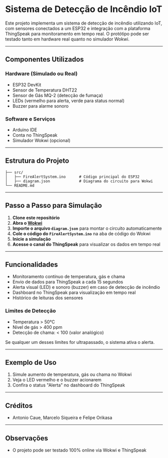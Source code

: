 # Sistema de Detecção de Incêndio IoT

Este projeto implementa um sistema de detecção de incêndio utilizando IoT, com sensores conectados a um ESP32 e integração com a plataforma ThingSpeak para monitoramento em tempo real. O protótipo pode ser testado tanto em hardware real quanto no simulador Wokwi.

---

## Componentes Utilizados

### Hardware (Simulado ou Real)
- ESP32 DevKit
- Sensor de Temperatura DHT22
- Sensor de Gás MQ-2 (detecção de fumaça)
- LEDs (vermelho para alerta, verde para status normal)
- Buzzer para alarme sonoro

### Software e Serviços
- Arduino IDE
- Conta no ThingSpeak
- Simulador Wokwi (opcional)

---

## Estrutura do Projeto
```
├── src/
│   ├── FireAlertSystem.ino      # Código principal do ESP32
│   ├── diagram.json             # Diagrama do circuito para Wokwi
└── README.md
```

---

## Passo a Passo para Simulação

1. **Clone este repositório**
2. **Abra o [Wokwi](https://wokwi.com/)**
3. **Importe o arquivo `diagram.json`** para montar o circuito automaticamente
4. **Cole o código do `FireAlertSystem.ino`** na aba de código do Wokwi
5. **Inicie a simulação**
6. **Acesse o canal do ThingSpeak** para visualizar os dados em tempo real

---

## Funcionalidades
- Monitoramento contínuo de temperatura, gás e chama
- Envio de dados para ThingSpeak a cada 15 segundos
- Alerta visual (LED) e sonoro (buzzer) em caso de detecção de incêndio
- Dashboard no ThingSpeak para visualização em tempo real
- Histórico de leituras dos sensores

### Limites de Detecção
- Temperatura > 50°C
- Nível de gás > 400 ppm
- Detecção de chama: < 100 (valor analógico)

Se qualquer um desses limites for ultrapassado, o sistema ativa o alerta.

---

## Exemplo de Uso
1. Simule aumento de temperatura, gás ou chama no Wokwi
2. Veja o LED vermelho e o buzzer acionarem
3. Confira o status "Alerta" no dashboard do ThingSpeak

---

## Créditos
- Antonio Caue, Marcelo Siqueira e Felipe Orikasa
---

## Observações
- O projeto pode ser testado 100% online via Wokwi e ThingSpeak